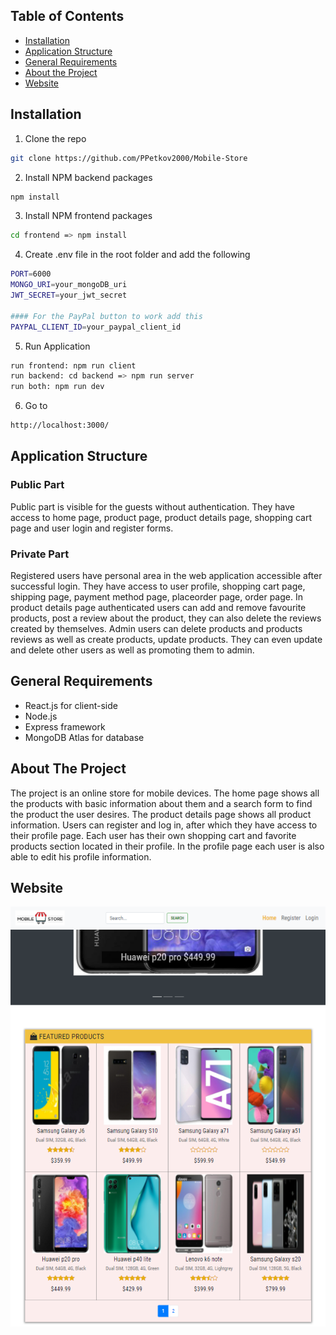 ## Table of Contents

* [Installation](#installation)
* [Application Structure](#application-structure)
* [General Requirements](#general-requirements)
* [About the Project](#about-the-project)
* [Website](#website)

## Installation

1. Clone the repo
```sh
git clone https://github.com/PPetkov2000/Mobile-Store
```
2. Install NPM backend packages
```sh
npm install
```
3. Install NPM frontend packages
```sh
cd frontend => npm install
```
4. Create .env file in the root folder and add the following
```sh
PORT=6000
MONGO_URI=your_mongoDB_uri
JWT_SECRET=your_jwt_secret

#### For the PayPal button to work add this
PAYPAL_CLIENT_ID=your_paypal_client_id
```
5. Run Application
```sh
run frontend: npm run client
run backend: cd backend => npm run server
run both: npm run dev
```
6. Go to
```sh
http://localhost:3000/
```

## Application Structure

### Public Part
Public part is visible for the guests without authentication. They have access to home page, product page, product details page, shopping cart page and user login and register forms.

### Private Part
Registered users have personal area in the web application accessible after successful login. They have access to user profile, shopping cart page, shipping page, payment method page, placeorder page, order page. 
In product details page authenticated users can add and remove favourite products, post a review about the product, they can also delete the reviews created by themselves.
Admin users can delete products and products reviews as well as create products, update products. They can even update and delete other users as well as promoting them to admin.

## General Requirements

- React.js for client-side
- Node.js
- Express framework 
- MongoDB Atlas for database

## About The Project

The project is an online store for mobile devices. Тhe home page shows all the products with basic information about them and a search form to find the product the user desires. Тhe product details page shows all product information. Users can register and log in, after which they have access to their profile page. Еach user has their own shopping cart and favorite products section located in their profile. In the profile page each user is also able to edit his profile information.


## Website

![Mobile-Store](https://github.com/PPetkov2000/Mobile-Store/blob/main/app-view2.PNG)
